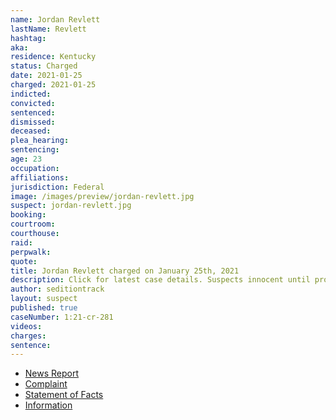 ```yaml
---
name: Jordan Revlett
lastName: Revlett
hashtag:
aka:
residence: Kentucky
status: Charged
date: 2021-01-25
charged: 2021-01-25
indicted:
convicted: 
sentenced: 
dismissed: 
deceased:
plea_hearing:
sentencing:
age: 23
occupation:
affiliations:
jurisdiction: Federal
image: /images/preview/jordan-revlett.jpg
suspect: jordan-revlett.jpg
booking:
courtroom:
courthouse:
raid:
perpwalk:
quote:
title: Jordan Revlett charged on January 25th, 2021
description: Click for latest case details. Suspects innocent until proven guilty.
author: seditiontrack
layout: suspect
published: true
caseNumber: 1:21-cr-281
videos:
charges:
sentence:
---
```

- [News Report](https://www.wkyt.com/2021/01/26/feds-charge-5th-kentucky-resident-in-capitol-violence/)
- [Complaint](https://www.justice.gov/opa/page/file/1361051/download)
- [Statement of Facts](https://www.justice.gov/opa/page/file/1361051/download)
- [Information](https://www.justice.gov/usao-dc/case-multi-defendant/file/1384871/download)
